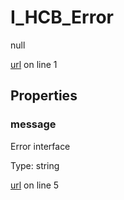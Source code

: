 # I_HCB_Error

null 

[url](https://github.com/devramsean0/hcb.js/blob/4d05150/src/api_schemas/error.ts#L1) on line 1  

## Properties
### message

Error interface 

Type: string  

[url](https://github.com/devramsean0/hcb.js/blob/4d05150/src/api_schemas/error.ts#L5) on line 5  
